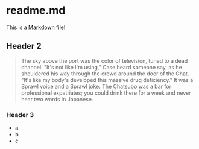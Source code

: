 # readme.md

This is a [Markdown](https://daringfireball.net/projects/markdown/syntax) file!

## Header 2

> The sky above the port was the color of television, tuned to a dead channel. "It's not like I'm using," Case heard someone say, as he shouldered his way through the crowd around the door of the Chat. "It's like my body's developed this massive drug deficiency." It was a Sprawl voice and a Sprawl joke. The Chatsubo was a bar for professional expatriates; you could drink there for a week and never hear two words in Japanese.

### Header 3

- a
- b
- c
